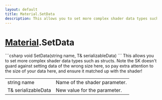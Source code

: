 ```yaml
---
layout: default
title: Material.SetData
description: This allows you to set more complex shader data types such as structs. Note the SK doesn't guard against setting data of the wrong size here, so pay extra attention to the size of your data here, and ensure it matched up with the shader!
---
```

# [Material]({{site.url}}/Pages/Reference/Material.html).SetData

<div class='signature' markdown='1'>
```csharp
void SetData(string name, T& serializableData)
```
This allows you to set more complex shader data types such
as structs. Note the SK doesn't guard against setting data of the
wrong size here, so pay extra attention to the size of your data
here, and ensure it matched up with the shader!
</div>

|  |  |
|--|--|
|string name|Name of the shader parameter.|
|T& serializableData|New value for the parameter.|




